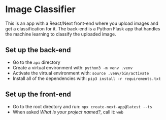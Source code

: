 # Image Classifier

This is an app with a React/Next front-end where you upload images and get a classification for it. The back-end is a Python Flask app that handles the machine learning to classify the uploaded image.

## Set up the back-end

- Go to the `api` directory
- Create a virtual environment with: `python3 -m venv .venv`
- Activate the virtual environment with: `source .venv/bin/activate`
- Install all of the dependencies with: `pip3 install -r requirements.txt`

## Set up the front-end

- Go to the root directory and run: `npx create-next-app@latest --ts`
 - When asked _What is your project named?_, call it: `web`
